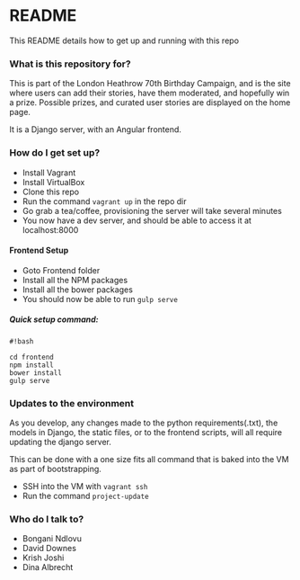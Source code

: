 # README #

This README details how to get up and running with this repo

### What is this repository for? ###

This is part of the London Heathrow 70th Birthday Campaign, and is the site where users can add their stories, have them moderated, and hopefully win a prize.  Possible prizes, and curated user stories are displayed on the home page.

It is a Django server, with an Angular frontend.

### How do I get set up? ###

* Install Vagrant
* Install VirtualBox
* Clone this repo
* Run the command `vagrant up` in the repo dir
* Go grab a tea/coffee, provisioning the server will take several minutes
* You now have a dev server, and should be able to access it at localhost:8000

#### Frontend Setup

* Goto Frontend folder
* Install all the NPM packages
* Install all the bower packages
* You should now be able to run `gulp serve`


##### Quick setup command:
```
#!bash

cd frontend
npm install
bower install
gulp serve

```

### Updates to the environment ###

As you develop, any changes made to the python requirements(.txt), the models in Django, the static files, or to the frontend scripts, will all require updating the django server.

This can be done with a one size fits all command that is baked into the VM as part of bootstrapping.

* SSH into the VM with `vagrant ssh`
* Run the command `project-update`


### Who do I talk to? ###

* Bongani Ndlovu
* David Downes
* Krish Joshi
* Dina Albrecht
